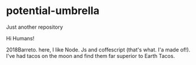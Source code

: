 # potential-umbrella
Just another repository



Hi Humans!

2018Barreto. here, I like Node. Js and coffescript (that's what. I'a made of!). 
I've had tacos on the moon and find them far superior to Earth Tacos.
